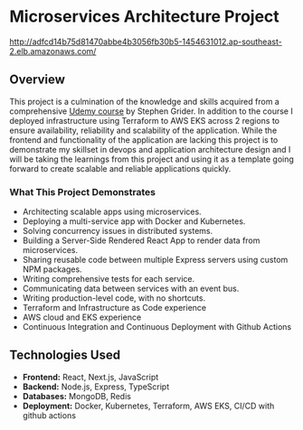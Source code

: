 # Microservices Architecture Project

http://adfcd14b75d81470abbe4b3056fb30b5-1454631012.ap-southeast-2.elb.amazonaws.com/

## Overview

This project is a culmination of the knowledge and skills acquired from a comprehensive <a href="https://www.udemy.com/course/microservices-with-node-js-and-react">Udemy course</a> by Stephen Grider. In addition to the course I deployed infrastructure using Terraform to AWS EKS across 2 regions to ensure availability, reliability and scalability of the application. While the frontend and functionality of the application are lacking this project is to demonstrate my skillset in devops and application architecture design and I will be taking the learnings from this project and using it as a template going forward to create scalable and reliable applications quickly.

### What This Project Demonstrates

- Architecting scalable apps using microservices.
- Deploying a multi-service app with Docker and Kubernetes.
- Solving concurrency issues in distributed systems.
- Building a Server-Side Rendered React App to render data from microservices.
- Sharing reusable code between multiple Express servers using custom NPM packages.
- Writing comprehensive tests for each service.
- Communicating data between services with an event bus.
- Writing production-level code, with no shortcuts.
- Terraform and Infrastructure as Code experience
- AWS cloud and EKS experience
- Continuous Integration and Continuous Deployment with Github Actions

## Technologies Used

- **Frontend:** React, Next.js, JavaScript
- **Backend:** Node.js, Express, TypeScript
- **Databases:** MongoDB, Redis
- **Deployment:** Docker, Kubernetes, Terraform, AWS EKS, CI/CD with github actions
